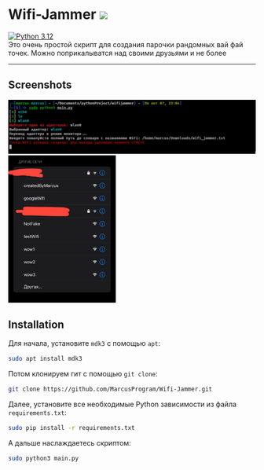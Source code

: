 # Wifi-Jammer <img src='https://cdn-icons-png.flaticon.com/512/2099/2099193.png' widht="30px" height="30px"/>
[![Python 3.12](https://img.shields.io/badge/Python-3.9%20%7C%203.10%20%7C%203.11%20%7C%203.12-blue)](https://www.python.org/)<br>
Это очень простой скрипт для создания парочки рандомных вай фай точек. Можно поприкалыватся над своими друзьями и не более
___

## Screenshots
<img src='https://github.com/MarcusProgram/Wifi-Jammer/blob/main/terminal.jpg'/>
<img src='https://github.com/MarcusProgram/Wifi-Jammer/blob/main/phone.jpg' widht="200px" height="300px"/>

## Installation
Для начала, установите `mdk3` с помощью `apt`:

```bash
sudo apt install mdk3
```

Потом клонируем гит с помощью `git clone`:
```bash
git clone https://github.com/MarcusProgram/Wifi-Jammer.git
```

Далее, установите все необходимые Python зависимости из файла `requirements.txt`:

```bash
sudo pip install -r requirements.txt
```

А дальше наслаждаетесь скриптом:

```bash
sudo python3 main.py
```

